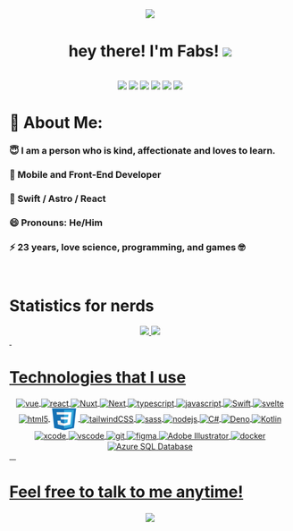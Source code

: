
<div align="center">
  <img src="https://media.giphy.com/media/5eLDrEaRGHegx2FeF2/giphy.gif" width="300"/>

  
  <h1>
    hey there! I'm Fabs!
    <img src="https://media.giphy.com/media/hvRJCLFzcasrR4ia7z/giphy.gif" width="30px"/>
  </h1>
  &nbsp;
    <div align="center"> 
    <a href="https://fabs-work.vercel.app/" target="_blank"><img src="https://img.shields.io/badge/My_Website-8A2BE2?style=for-the-badge&logo=react" target="_blank"></a>  
    <a href="https://www.linkedin.com/in/fabricio-b-santos" target="_blank"><img src="https://img.shields.io/badge/-LinkedIn-%230077B5?style=for-the-badge&logo=linkedin&logoColor=white" target="_blank"></a>  
    <a href = "mailto:fabriciobs2000@gmail.com"><img src="https://img.shields.io/badge/-Gmail-%23333?style=for-the-badge&logo=gmail&logoColor=white" target="_blank"></a>
    <a href="https://instagram.com/fabbahiense_" target="_blank"><img src="https://img.shields.io/badge/-Instagram-%23E4405F?style=for-the-badge&logo=instagram&logoColor=white" target="_blank"></a>
    <a href="https://www.twitch.tv/faabs_" target="_blank"><img src="https://img.shields.io/badge/Twitch-9146FF?style=for-the-badge&logo=twitch&logoColor=white" target="_blank"></a>
    <a href="https://discord.gg/4SDzVtHu" target="_blank"><img src="https://img.shields.io/badge/Discord-7289DA?style=for-the-badge&logo=discord&logoColor=white" target="_blank"></a> 

  </div>
</div>



# **🦔 About Me:**
### 😇 I am a person who is kind, affectionate and loves to learn.
### 🔭 Mobile and Front-End Developer
### 🚀 Swift / Astro / React 
### 😄 Pronouns: He/Him
### ⚡ 23 years, love science, programming, and games 🤓
&nbsp;
&nbsp;
# Statistics for nerds

<div align="center" class="stats">
  <a href="https://github.com/FabbSantos">
  <img height="180em" src="https://github-readme-stats.vercel.app/api?username=fabbsantos&show_icons=true&theme=radical&include_all_commits=true"/>
  <img height="180em" src="https://github-readme-stats.vercel.app/api/top-langs/?username=fabbsantos&layout=compact&langs_count=10&theme=radical"/>
</div>
&nbsp;
  
  # Technologies that I use
<div align="center">
  <img align="center" alt="vue" height="40" width="50" src="https://cdn.jsdelivr.net/gh/devicons/devicon@latest/icons/vuejs/vuejs-original.svg" />
  <img align="center" alt="react" height="40" width="50" src="https://cdn.jsdelivr.net/gh/devicons/devicon/icons/react/react-original.svg">
  <img align="center" alt="Nuxt" height="40" width="50" src="https://cdn.jsdelivr.net/gh/devicons/devicon@latest/icons/nuxtjs/nuxtjs-original.svg">
  <img align="center" alt="Next" height="40" width="50" src="https://cdn.jsdelivr.net/gh/devicons/devicon@latest/icons/nextjs/nextjs-original.svg">


                  
  <img align="center" alt="typescript" height="40" width="50" src="https://cdn.jsdelivr.net/gh/devicons/devicon/icons/typescript/typescript-original.svg">
  <img align="center" alt="javascript" height="40" width="50" src="https://cdn.jsdelivr.net/gh/devicons/devicon/icons/javascript/javascript-original.svg">
  <img align="center" alt="Swift" height="40" width="50" src="https://cdn.jsdelivr.net/gh/devicons/devicon/icons/swift/swift-original.svg">
  <img align="center" alt="svelte" height="40" width="50" src="https://cdn.jsdelivr.net/gh/devicons/devicon/icons/svelte/svelte-original.svg" />     
  <img align="center" alt="html5" height="40" width="50" src="https://cdn.jsdelivr.net/gh/devicons/devicon/icons/html5/html5-original.svg">
  <img align="center" alt="css3" height="40" width="50" src="https://raw.githubusercontent.com/devicons/devicon/master/icons/css3/css3-original.svg">  
  <img align="center" alt="tailwindCSS" height="40" width="50" src="https://cdn.jsdelivr.net/gh/devicons/devicon@latest/icons/tailwindcss/tailwindcss-original.svg">
  <img align="center" alt="sass" height="40" width="50" src="https://cdn.jsdelivr.net/gh/devicons/devicon@latest/icons/sass/sass-original.svg" />
  <img align="center" alt="nodejs" height="40" width="50" src="https://cdn.jsdelivr.net/gh/devicons/devicon/icons/nodejs/nodejs-original.svg">

  <img align="center" alt="C#" height="40" width="50" src="https://cdn.jsdelivr.net/gh/devicons/devicon@latest/icons/csharp/csharp-original.svg">
  <img align="center" alt="Deno" height="40" width="50" src="https://cdn.jsdelivr.net/gh/devicons/devicon@latest/icons/denojs/denojs-original.svg">
  <img align="center" alt="Kotlin" height="40" width="50" src="https://cdn.jsdelivr.net/gh/devicons/devicon@latest/icons/kotlin/kotlin-original.svg">

          
  <img align="center" alt="xcode" height="40" width="50" src="https://cdn.jsdelivr.net/gh/devicons/devicon/icons/xcode/xcode-original.svg">
  <img align="center" alt="vscode" height="40" width="50" src="https://cdn.jsdelivr.net/gh/devicons/devicon/icons/vscode/vscode-original.svg">
  <img align="center" alt="git" height="40" width="50" src="https://cdn.jsdelivr.net/gh/devicons/devicon/icons/git/git-original.svg">
  <img align="center" alt="figma" height="40" width="50" src="https://cdn.jsdelivr.net/gh/devicons/devicon/icons/figma/figma-original.svg" />
  <img align="center" alt="Adobe Illustrator" height="40" width="50" width="40" src="https://cdn.jsdelivr.net/gh/devicons/devicon/icons/illustrator/illustrator-plain.svg" />
  <img align="center" alt="docker" height="40" width="50" src="https://cdn.jsdelivr.net/gh/devicons/devicon/icons/docker/docker-original.svg" />        
  <img align="center" alt="Azure SQL Database" height="40" width="50" src="https://cdn.jsdelivr.net/gh/devicons/devicon@latest/icons/azuresqldatabase/azuresqldatabase-original.svg">


          
</div>
&nbsp;
&nbsp;
  

# Feel free to talk to me anytime!

<div align="center">
  <img align="center" src="https://user-images.githubusercontent.com/51688346/193614659-fe639238-98e7-41e2-a7ee-0cba4341d2d9.gif">
</div>

 
